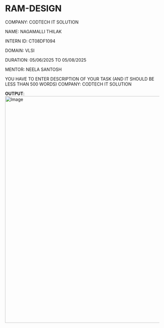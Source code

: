 # RAM-DESIGN

COMPANY: CODTECH IT SOLUTION

NAME: NAGAMALLI THILAK

INTERN ID: CT08DF1094

DOMAIN: VLSI

DURATION: 05/06/2025 TO 05/08/2025

MENTOR: NEELA SANTOSH

YOU HAVE TO ENTER DESCRIPTION OF YOUR TASK (AND IT SHOULD BE LESS THAN 500 WORDS) COMPANY: CODTECH IT SOLUTION

**OUTPUT**:
<img width="1798" height="742" alt="Image" src="https://github.com/user-attachments/assets/8a743724-bbcc-49db-85d0-7106532df0e5" />
